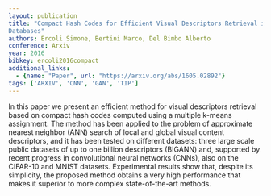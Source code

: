 ```yaml
---
layout: publication
title: "Compact Hash Codes for Efficient Visual Descriptors Retrieval in Large Scale
Databases"
authors: Ercoli Simone, Bertini Marco, Del Bimbo Alberto
conference: Arxiv
year: 2016
bibkey: ercoli2016compact
additional_links:
  - {name: "Paper", url: "https://arxiv.org/abs/1605.02892"}
tags: ['ARXIV', 'CNN', 'GAN', 'TIP']
---
```

In this paper we present an efficient method for visual descriptors retrieval
based on compact hash codes computed using a multiple k-means assignment. The
method has been applied to the problem of approximate nearest neighbor (ANN)
search of local and global visual content descriptors, and it has been tested on
different datasets: three large scale public datasets of up to one billion
descriptors (BIGANN) and, supported by recent progress in convolutional neural
networks (CNNs), also on the CIFAR-10 and MNIST datasets. Experimental results
show that, despite its simplicity, the proposed method obtains a very high
performance that makes it superior to more complex state-of-the-art methods.
